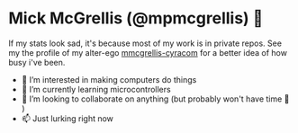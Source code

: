 # Mick McGrellis (@mpmcgrellis) 👋

If my stats look sad, it's because most of my work is in private repos.  See my the profile of my alter-ego [mmcgrellis-cyracom](https://github.com/mmcgrellis-cyracom) for a better idea of how busy i've been.

- 👀 I’m interested in making computers do things
- 🌱 I’m currently learning microcontrollers
- 💞️ I’m looking to collaborate on anything (but probably won't have time 🙁 )
- 📫 Just lurking right now

